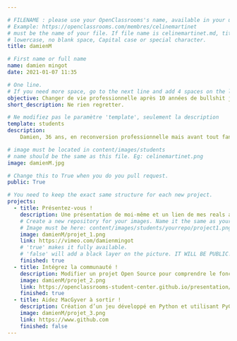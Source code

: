 ```yaml
---

# FILENAME : please use your OpenClassrooms's name, available in your url.
# Example: https://openclassrooms.com/membres/celinemartinet
# must be the name of your file. If file name is celinemartinet.md, title is celinemartinet.
# lowercase, no blank space, Capital case or special character.
title: damienM

# First name or full name
name: damien mingot
date: 2021-01-07 11:35

# One line.
# If you need more space, go to the next line and add 4 spaces on the left, as in 'description'.
objective: Changer de vie professionnelle après 10 années de bullshit job !
short_description: Ne rien regretter.

# Ne modifiez pas le paramètre 'template', seulement la description
template: students
description:
    Damien, 36 ans, en reconversion professionnelle mais avant tout fan d'Hubert Bonnisseur de la Bath. 

# image must be located in content/images/students
# name should be the same as this file. Eg: celinemartinet.png
image: damienM.jpg

# Change this to True when you do you pull request.
public: True

# You need to keep the exact same structure for each new project.
projects:
  - title: Présentez-vous !
    description: Une présentation de moi-même et un lien de mes reals audiovisuelles.
    # Create a new repository for your images. Name it the same as your nickname and profile picture.
    # Image must be here: content/images/students/yourrepo/project1.png
    image: damienM/projet_1.png
    link: https://vimeo.com/damienmingot
    # 'true' makes it fully available.
    # 'false' will add a black layer on the picture. IT WILL BE PUBLIC!
    finished: true
  - title: Intégrez la communauté !
    description: Modifier un projet Open Source pour comprendre le fonctionnement de Git, de Github et des pull requests. 
    image: damienM/projet_2.png
    link: https://openclassrooms-student-center.github.io/presentation/students/damienM.html
    finished: true
  - title: Aidez MacGyver à sortir !
    description: Création d’un jeu développé en Python et utilisant PyGame.
    image: damienM/projet_3.png
    link: https://www.github.com
    finished: false
---
```

